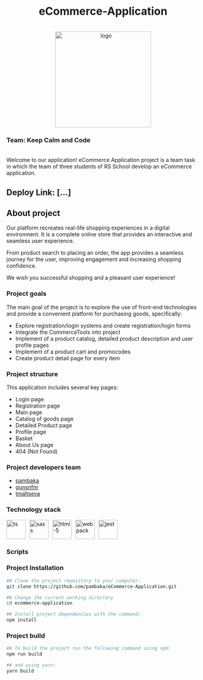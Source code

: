 <h1 align="center">
    eCommerce-Application
</h1>
<br>
    <div align="center">
         <img src="https://freeillustrations.xyz/wp-content/uploads/2021/03/Blues-Dual-tone-shopping-illustration_lg.png" alt="logo" width="250">
    </div>

<h3 align="left">
    Team: Keep Calm and Code
</h3>
<br>
Welcome to our application! eCommerce Application project is a team task in which the team of three students of RS School develop an eCommerce application.
<br>
<h2 align="left">
    Deploy Link: [...]
</h2>

## About project
Our platform recreates real-life shopping experiences in a digital environment. It is a complete online store that provides an interactive and seamless user experience. 

From product search to placing an order, the app provides a seamless journey for the user, improving engagement and increasing shopping confidence.

We wish you successful shopping and a pleasant user experience!

### Project goals
The main goal of the project is to explore the use of front-end technologies and provide a convenient platform for purchasing goods, specifically:

- Explore registration/login systems and create registration/login forms
- Integrate the CommerceTools into project
- Implement of a product catalog, detailed product description and user profile pages
- Implement of a product cart and promocodes
- Create product detail page for every item


### Project structure
This application includes several key pages:
- Login page
- Registration page
- Main page
- Catalog of goods page
- Detailed Product page
- Profile page
- Basket
- About Us page
- 404 (Not Found)

### Project developers team
- [pambaka](https://github.com/pambaka)
- [gunsnfnr](https://github.com/gunsnfnr)
- [tmaltseva](https://github.com/tmaltseva)

### Technology stack
<div style="display: flex; gap: 10px;">
    <img src="https://www.svgrepo.com/show/374144/typescript.svg" alt="ts" width="50">
    <img src="https://www.svgrepo.com/show/374061/sass.svg" alt="sass" width="50">
    <img src="https://www.svgrepo.com/show/353884/html-5.svg" alt="html-5" width="50">
    <img src="https://www.svgrepo.com/show/354552/webpack.svg" alt="webpack" width="50">
    <img src="https://www.svgrepo.com/show/373700/jest.svg" alt="jest" width="50">
</div>

### Scripts

### Project Installation
```sh
## Clone the project repository to your computer:
git clone https://github.com/pambaka/eCommerce-Application.git

## Change the current working directory
cd ecommerce-application

## Install project dependencies with the command: 
npm install
```

### Project build
```sh
## To build the project run the following command using npm:
npm run build

## and using yarn:
yarn build
```